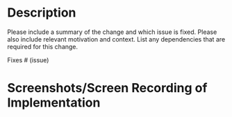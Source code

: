 # Description
Please include a summary of the change and which issue is fixed. Please also include relevant motivation and context. List any dependencies that are required for this change.

Fixes # (issue)
# Screenshots/Screen Recording of Implementation
